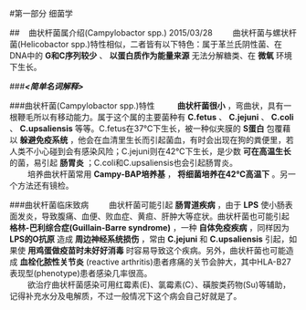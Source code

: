 #第一部分 细菌学

##&nbsp;&nbsp;&nbsp;&nbsp;曲状杆菌属介绍(Campylobactor spp.) 2015/03/28
&nbsp;&nbsp;&nbsp;&nbsp;&nbsp;&nbsp;&nbsp;&nbsp;曲状杆菌与螺状杆菌(Helicobactor spp.)特性相似，二者皆有以下特色：属于革兰氏阴性菌、在DNA中的 __G和C序列较少__ 、 __以蛋白质作为能量来源__ 无法分解糖类、在 __微氧__ 环境下生长。

###___<简单名词解释>___

###曲状杆菌(Campylobactor spp.)特性
&nbsp;&nbsp;&nbsp;&nbsp;&nbsp;&nbsp;&nbsp;&nbsp; __曲状杆菌很小__ ，弯曲状，具有一根鞭毛所以有移动能力。属于这个属的主要菌种有 __C.fetus__ 、 __C.jejuni__ 、 __C.coli__ 、 __C.upsaliensis__ 等等。C.fetus在37℃下生长，被一种似夹膜的 __S蛋白__ 包覆藉以 __躲避免疫系统__ ，他会在血清里生长而引起菌血，有时会出现在狗的粪便里，若人类不小心碰到会有感染风险；C.jejuni则在42℃下生长，是少数 __可在高温生长__ 的菌，易引起 __肠胃炎__ ；C.coli和C.upsaliensis也会引起肠胃炎。   
&nbsp;&nbsp;&nbsp;&nbsp;&nbsp;&nbsp;&nbsp;&nbsp;培养曲状杆菌常用 __Campy-BAP培养基__ ， __将细菌培养在42℃高温下__ 。另一个方法还有镜检。

###曲状杆菌临床致病
&nbsp;&nbsp;&nbsp;&nbsp;&nbsp;&nbsp;&nbsp;&nbsp;曲状杆菌可能引起 __肠胃道疾病__ ，由于 __LPS__ 使小肠表面发炎，导致腹痛、血便、败血症、黄疸、肝肿大等症状。曲状杆菌也可能引起 __格林-巴利综合症(Guillain-Barre syndrome)__ ，一种 __自体免疫疾病__ ，同样因为 __LPS的O抗原__ 造成 __周边神经系统损伤__ ，常由 __C.jejuni__ 和 __C.upsaliensis__ 引起，如果使 __用鸡蛋做疫苗时未好好消毒__ 时容易导致这个疾病。另外，曲状杆菌也可能造成 __血栓化脓性关节炎__ (reactive arthritis)患者疼痛的关节会肿大，其中HLA-B27表现型(phenotype)患者感染几率很高。   
&nbsp;&nbsp;&nbsp;&nbsp;&nbsp;&nbsp;&nbsp;&nbsp;欲治疗曲状杆菌感染可用红霉素(E)、氯霉素(C）、磺胺类药物(Su)等辅助，记得补充水分及电解质，不过一般情况下这个病会自己好就是了。